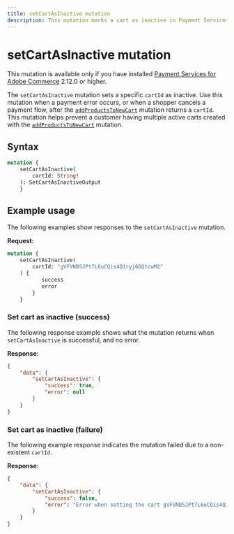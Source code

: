 ```yaml
---
title: setCartAsInactive mutation
description: This mutation marks a cart as inactive in Payment Services, helping prevent multiple active carts for logged-in customers during specific payment flows.
---
```


# setCartAsInactive mutation

<InlineAlert variant="info" slots="text" />

This mutation is available only if you have installed [Payment Services for Adobe Commerce](https://commercemarketplace.adobe.com/magento-payment-services.html) 2.12.0 or higher.

The `setCartAsInactive` mutation sets a specific `cartId` as inactive. Use this mutation when a payment error occurs,  or when a shopper cancels a payment flow, after the [`addProductsToNewCart`](add-products-new-cart.md) mutation returns a `cartId`. This mutation helps prevent a customer having multiple active carts created with the [`addProductsToNewCart`](add-products-new-cart.md) mutation.

## Syntax

```graphql
mutation {
    setCartAsInactive(
        cartId: String!
    ): SetCartAsInactiveOutput
    }
```

## Example usage

The following examples show responses to the `setCartAsInactive` mutation.

**Request:**

```graphql
mutation {
    setCartAsInactive(
        cartId: "gVFVNBSJPt7L6uCQis4Q1ryj6DQtcwM2"
    ) {
           success
           error 
        }
    }
```

### Set cart as inactive (success)

The following response example shows what the mutation returns when `setCartAsInactive` is successful, and no error.

**Response:**

```json
{
    "data": {
        "setCartAsInactive": {
            "success": true,
            "error": null
        }
    }
}
```

### Set cart as inactive (failure)

The following example response indicates the mutation failed due to a non-existent `cartId`.

**Response:**

```json
{
    "data": {
        "setCartAsInactive": {
            "success": false,
            "error": "Error when setting the cart gVFVNBSJPt7L6uCQis4Q1ryj6QtcwM2 as inactive - No such entity with cartId = null "
        }
    }
}
```
